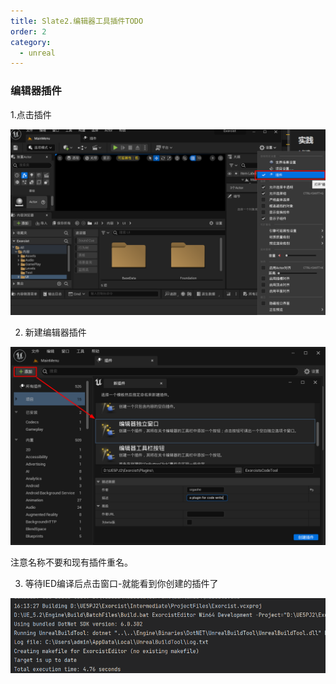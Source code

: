 ```yaml
---
title: Slate2.编辑器工具插件TODO
order: 2
category:
  - unreal
---
```


### 编辑器插件

1.点击插件

![](..%2F..%2Fassets%2Feditorplugin.png)


2. 新建编辑器插件

![](..%2F..%2Fassets%2Fplugincreate.png)

<ChatMessage avatar="../../../assets/emoji/bqb (2).png" :avatarWidth="40" alignLeft>
注意名称不要和现有插件重名。
</ChatMessage>

3. 等待IED编译后点击窗口-就能看到你创建的插件了

![](..%2F..%2Fassets%2Feditorpluginbuild.png)